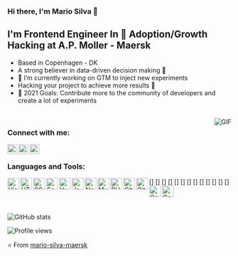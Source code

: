 ### Hi there, I'm Mario Silva 👋


## I'm Frontend Engineer In 🚀  Adoption/Growth Hacking at A.P. Moller - Maersk 

- Based in Copenhagen - DK
- A strong believer in data-driven decision making 🚀 
- 🔭 I’m currently working on GTM to inject new experiments
- Hacking your project to achieve more results 👾
- 🥅 2021 Goals: Contribute more to the community of developers and create a lot of experiments
<br />
<img align="right" alt="GIF" src="https://media3.giphy.com/media/3o7qE4dVtT4Hci3f20/giphy.gif" />


### Connect with me:

[<img align="left" alt="Personal Github" width="22px" src="https://cdn.jsdelivr.net/npm/simple-icons@v3/icons/github.svg" />][github]
[<img align="left" alt="Twitter | Twitter" width="22px" src="https://cdn.jsdelivr.net/npm/simple-icons@v3/icons/twitter.svg" />][twitter]
[<img align="left" alt="Mario Silva | LinkedIn" width="22px" src="https://cdn.jsdelivr.net/npm/simple-icons@v3/icons/linkedin.svg" />][linkedin]


<br />

### Languages and Tools:

[<img align="left" alt="Visual Studio Code" width="26px" src="https://cdn.jsdelivr.net/npm/simple-icons@3.13.0/icons/visualstudiocode.svg" />]
[<img align="left" alt="HTML5" width="26px" src="https://cdn.jsdelivr.net/npm/simple-icons@3.13.0/icons/html5.svg" />]
[<img align="left" alt="CSS3" width="26px" src="https://cdn.jsdelivr.net/npm/simple-icons@3.13.0/icons/css3.svg" />]
[<img align="left" alt="Sass" width="26px" src="https://cdn.jsdelivr.net/npm/simple-icons@3.13.0/icons/sass.svg" />]
[<img align="left" alt="Vue" width="26px" src="https://cdn.jsdelivr.net/npm/simple-icons@3.13.0/icons/vue-dot-js.svg" />]
[<img align="left" alt="JavaScript" width="26px" src="https://cdn.jsdelivr.net/npm/simple-icons@3.13.0/icons/javascript.svg" />]
[<img align="left" alt="Node.js" width="26px" src="https://cdn.jsdelivr.net/npm/simple-icons@3.13.0/icons/node-dot-js.svg" />]
[<img align="left" alt="MySQL" width="26px" src="https://cdn.jsdelivr.net/npm/simple-icons@3.13.0/icons/mysql.svg" />]
[<img align="left" alt="PHP" width="26px" src="https://cdn.jsdelivr.net/npm/simple-icons@3.13.0/icons/php.svg" />]
[<img align="left" alt="Git" width="26px" src="https://cdn.jsdelivr.net/npm/simple-icons@3.13.0/icons/git.svg" />]
[<img align="left" alt="GitHub" width="26px" src="https://cdn.jsdelivr.net/npm/simple-icons@3.13.0/icons/github.svg" />]
[<img align="left" alt="Google Analytics" width="26px" src="https://cdn.jsdelivr.net/npm/simple-icons@3.13.0/icons/googleanalytics.svg" />]
[<img align="left" alt="Google Tag Manager" width="26px" src="https://cdn.jsdelivr.net/npm/simple-icons@3.13.0/icons/googletagmanager.svg" />]

<br />
<br />


![GitHub stats](https://github-readme-stats.vercel.app/api?username=mario-silva-maersk&show_icons=true)

![Profile views](https://gpvc.arturio.dev/mario-silva-maersk)

⭐️ From [mario-silva-maersk](https://github.com/mario-silva-maersk)

[twitter]: https://twitter.com/marioeadauto
[instagram]: https://www.instagram.com/mario.e.silva/
[linkedin]: https://www.linkedin.com/in/marioesilva/
[github]: https://github.com/marioadauto

